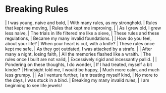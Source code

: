# Breaking Rules

| I was young, naive and bold,
| With many rules, as my stronghold.
| Rules that kept me moving,
| Rules that kept me improving.
| 
| As I grew old, I grew less naive,
| The trials in life filtered me like a sieve,
| These rules and these regulations,
| Became my many invalid foundations.
| 
| How do you feel, about your life?
| When your heart is cut, with a knife?
| These rules once kept me safe,
| As they got outdated, I was attacked by a strafe.
| 
| After many a night, losing faith,
| All the memories flashed like a wraith.
| The rules once I built are not valid,
| Excessively rigid and incessantly pallid.
| 
| Pondering on these thoughts, I do wonder,
| If I had treated, myself a bit kinder?
| Hindsight told me, I would be happy,
| Much more calm, and much less grumpy.
| 
| As I venture further, I am treating myself kind,
| No more to the days, I was stuck in a bind.
| Breaking my many invalid rules,
| I am beginning to see life jewels!
